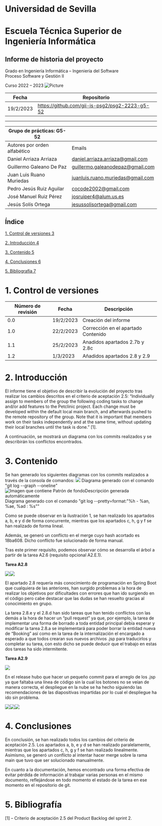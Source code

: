 ﻿
# Universidad de Sevilla  
# Escuela Técnica Superior de Ingeniería Informática

## Informe de historia del proyecto

Grado en Ingeniería Informática – Ingeniería del Software  
Proceso Software y Gestión II


Curso 2022 – 2023
![Picture](https://cdnsecakmi.kaltura.com/p/2347021/sp/234702100/raw/entry_id/1_e80wr0jg/version/100001#center)


| Fecha |Repositorio  |
|--|--|
| 19/2/2023 | https://github.com/gii-is-psg2/psg2-2223-g5-52 |


 ----
| Grupo de prácticas: G5-52 |  |
|--|--|
| Autores por orden alfabético | Emails |
| Daniel Arriaza Arriaza |  daniel.arriaza.arriaza@gmail.com |
| Guillermo Galeano De Paz | guillermo.galeanodepaz@gmail.com |
| Juan Luis Ruano Muriedas | juanluis.ruano.muriedas@gmail.com |
| Pedro Jesús Ruiz Aguilar | cocode2002@gmail.com |
| José Manuel Ruiz Pérez | josruiper4@alum.us.es |
| Jesús Solís Ortega | jesussolisortega@gmail.com |

  
## Índice

[1. Control de versiones  3](https://docs.google.com/document/d/181Mr94xxUsgWLtyVMr9ZTkQN8GyYQRsd/edit#heading=h.gjdgxs)

[2. Introducción  4](https://docs.google.com/document/d/181Mr94xxUsgWLtyVMr9ZTkQN8GyYQRsd/edit#heading=h.30j0zll)

[3. Contenido  5](https://docs.google.com/document/d/181Mr94xxUsgWLtyVMr9ZTkQN8GyYQRsd/edit#heading=h.1fob9te)

[4. Conclusiones  6](https://docs.google.com/document/d/181Mr94xxUsgWLtyVMr9ZTkQN8GyYQRsd/edit#heading=h.3znysh7)

[5. Bibliografía  7](https://docs.google.com/document/d/181Mr94xxUsgWLtyVMr9ZTkQN8GyYQRsd/edit#heading=h.2et92p0)

  

# 1. Control de versiones
| Número de revisión | Fecha | Descripción |
|--|--| -- |
| 0.0 | 19/2/2023 | Creación del informe |
|1.0 | 22/2/2023 | Corrección en el apartado Contenido |
| 1.1| 25/2/2023|Anadidos apartados 2.7b y 2.8c|
| 1.2 | 1/3/2023| Añadidos apartados 2.8 y 2.9|

  

# 2. Introducción

El informe tiene el objetivo de describir la evolución del proyecto tras realizar los cambios descritos en el criterio de aceptación 2.5: “Individually assign to members of the group the following coding tasks to change and/or add features to the Petclinic project. Each change must be developed within the default local main branch, and afterwards pushed to the remote repository of the group. Note that it is important that members work on their tasks independently and at the same time, without updating their local branches until the task is done.” [1].

A continuación, se mostrará un diagrama con los commits realizados y se describirán los conflictos encontrados.

# 3. Contenido

Se han generado los siguientes diagramas con los commits realizados a través de la consola de comandos: 
![](https://lh4.googleusercontent.com/Ao8dLLDLZhboDHbpfGAp1UFomUvsU-k_C9JI7mLH-p5DjfTheF-DXBcn9qxs_R8d3AuX4y4C4UR-0KcjB4AmM9_m4g6Ua91wpLqohledYG1GWxWQH7ck7VT4fMGewrUiJ6hvLrkl9IbEpnH1ECX9sw)
Diagrama generado con el comando "git log --graph --oneline"
![Imagen que contiene Patrón de fondoDescripción generada automáticamente](https://lh4.googleusercontent.com/4k0XG_03RsAiOCL81_LXDCd1JDNWzFaWBq62qg-osAIWwI2d0r_RVoATYHCps1-WP7-vXOliyegB7wR2RBWJ3tibQwm5Eekbi_xN7Nb5OXjZM8DtYA7G2wWQ3SriVvJLDltEk6srey48d3THqqIitA)
Diagrama generado con el comando "git log --pretty=format:"%h - %an, %ae, %ad : %s""

Como se puede observar en la ilustración 1, se han realizado los apartados a, b, e y d de forma concurrente, mientras que los apartados c, h, g y f se han realizado de forma lineal.

Además, se generó un conflicto en el merge cuyo hash acortado es 18ba608. Dicho conflicto fue solucionado de forma manual.

  

Tras este primer requisito, podemos observar cómo se desarrolla el árbol a partir de la tarea A2.6 (requisito opcional A2.E.1).

  

**Tarea A2.8**

![](https://lh3.googleusercontent.com/jtoiOmAzxmD_VMYUTHadvPB-FyFW5ZWnepNvicCi3NkfitkCnxRIiS9mMcbftZlt3uPivFFMtZNnqPGIhYfLeZlBMil2jAleuQOAJRH2Gnt0cXX4eRKHEKZPBwBnV9lsLcQNTMQeWRjN)![](https://lh3.googleusercontent.com/ICwm5H_Z6DhcbAfpFjOnmZAqre7UNjM8H8KjyNocc3aY6CmxQ1UCjTcivPouOJ4NDQVxh3rUTL7ayi3rBqCAughg9gljJ2SSCNKYA1pnpZ_SanHzZ02sEL-v4T5MvMh-Mi1hU7IplIfJ)

El apartado 2.8 requería más conocimiento de programación en Spring Boot que cualquiera de las anteriores, han surgido problemas a la hora de realizar los objetivos por dificultades con errores que han ido surgiendo en el código pero cabe destacar que las dudas se han resuelto gracias al conocimiento en grupo.

La tarea 2.8.e y el 2.8.d han sido tareas que han tenido conflictos con las demás a la hora de hacer un “pull request” ya que, por ejemplo, la tarea de implementar una forma de borrado a toda entidad principal debía esperar y modificar la tarea 2.8.a se implementará para poder borrar la entidad nueva de “Booking” así como en la tarea de la internalización el encargado a esperado a que todos crearan sus nuevos archivos .jsp para traducirlos y completar su tarea, con esto dicho se puede deducir que el trabajo en estas dos tareas ha sido intermitente.

  

**Tarea A2.9**

![](https://lh3.googleusercontent.com/8YFoAlvnw809rA2LiIJcFeUyHOXqvXVBVvv4aYJh432FlIDElYmt-kDVnaOy0HUFNivHlkktMqMRPSSd-__UuS2zQ-eex2nEJzaJviInR1vffyznbiqCPNjsaEO4068a-NBRcIlp5AZ7)

En el release hubo que hacer un pequeño commit para el arreglo de los .jsp ya que faltaba una línea de código sin la cual los botones no se veían de manera correcta, el despliegue en la nube se ha hecho siguiendo las recomendaciones de las diapositivas impartidas por lo cual el despliegue ha ido sin problema.

  
  
  
  
  
  

![](https://lh5.googleusercontent.com/13VEkVxHnqopeTfC98u2eScf5XH2SSpIbbmXT5KttHjRXBHzGXu6xptaBkRlgCIs-k_4L2EfbTK6t-QcXQTD8t7GYWyL_bAUgnAMShsyFvF0U8dlb3pH51pTNAlS-DKhKHMuml_YCB_j)![](https://lh5.googleusercontent.com/-oV7lhS46AKDs_1gdYhNumlmFmFaps6cJoivcM4l15Axh-q5jX8OB-yvlWRhq9sdJ1HCn2Ct8jq4nVj1tebNyNDGLfONWa-PhDHzgMPeyXd86fJPOajwkS0DvZou84HjEMKg43TG1OFx)![](https://lh4.googleusercontent.com/JdylUetkWOX_sCLUUaewUBWKoU6NVgb_A6jjr2x6rMDy4s4VmjrbefblrycJwlnrN_2DkMXqQ1kI3gtV9v6d8hBeZHDHbykoCKtglYa5Z3O0eXSq2r9X5Ehz6pY12xWfngE8RPGJ2sBe)  

  
  
  

# 4. Conclusiones

En conclusión, se han realizado todos los cambios del criterio de aceptación 2.5. Los apartados a, b, e y d se han realizado paralelamente, mientras que los apartados c, h, g y f se han realizado linealmente. Asimismo, se generó un conflicto al intentar hacer merge sobre la rama main que tuvo que ser solucionado manualmente.

En cuanto a la documentación, hemos encontrado una forma efectiva de evitar pérdida de información al trabajar varias personas en el mismo documento, reflejándose en todo momento el estado de la tarea en ese momento en el repositorio de git.

  

# 5. Bibliografía

[1] – Criterio de aceptación 2.5 del Product Backlog del sprint 2.
